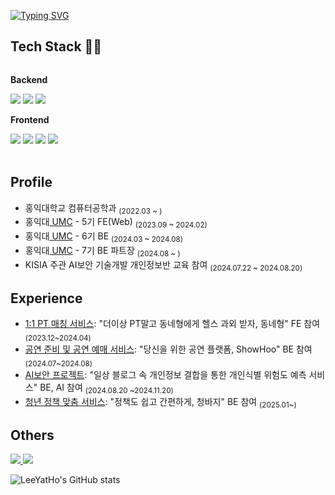 [![Typing SVG](https://readme-typing-svg.demolab.com?font=Fira+Code&duration=3000&pause=2000&color=0092F1&width=435&lines=Hello+World!;Welcome+to+the+Lee+Yat+Ho's+Github)](https://git.io/typing-svg)



## Tech Stack 🔨🔨

<div style="display:flex; flex-direction:column;">
    <!-- Backend -->
    <p><strong>Backend</strong></p>
    <div>
        <img src="https://img.shields.io/badge/Java-007396?style=for-the-badge&logo=Java&logoColor=white">
        <img src="https://img.shields.io/badge/Spring-6DB33F?style=for-the-badge&logo=spring&logoColor=white">
        <img src="https://img.shields.io/badge/Spring Boot-6DB33F?style=for-the-badge&logo=spring boot&logoColor=white"> 
    </div>
    <!-- Frontend -->
    <p><strong>Frontend</strong></p>
    <div>
        <img src="https://img.shields.io/badge/html5-E34F26?style=for-the-badge&logo=html5&logoColor=white"> 
        <img src="https://img.shields.io/badge/css-1572B6?style=for-the-badge&logo=css3&logoColor=white"> 
        <img src="https://img.shields.io/badge/javascript-F7DF1E?style=for-the-badge&logo=javascript&logoColor=black"> 
      <img src="https://img.shields.io/badge/react-20232a.svg?style=for-the-badge&logo=react&logoColor=61DAFB">
    </div><br>
</div>

## Profile
- 홍익대학교 컴퓨터공학과 <sub>(2022.03 ~ )</sub>
- 홍익대<a href="https://github.com/HIUMC"> UMC</a> - 5기 FE(Web) <sub>(2023.09 ~ 2024.02)</sub>
- 홍익대<a href="https://github.com/HIUMC"> UMC</a> - 6기 BE <sub>(2024.03 ~ 2024.08)</sub>
- 홍익대<a href="https://github.com/HIUMC"> UMC</a> - 7기 BE 파트장 <sub>(2024.08 ~ )</sub>
- KISIA 주관 AI보안 기술개발 개인정보반 교육 참여 <sub>(2024.07.22 ~ 2024.08.20)</sub>

## Experience
- <a href="https://github.com/fitness-bro">1:1 PT 매칭 서비스</a>: "더이상 PT말고 동네형에게 헬스 과외 받자, 동네형" FE 참여 <sub>(2023.12~2024.04)</sub>
- <a href="https://github.com/UMC-ShowHoo">공연 준비 및 공연 예매 서비스</a>: "당신을 위한 공연 플랫폼, ShowHoo" BE 참여 <sub>(2024.07~2024.08)</sub>
- <a href="https://github.com/5i5i">AI보안 프로젝트</a>: "일상 블로그 속 개인정보 결합을 통한 개인식별 위험도 예측 서비스" BE, AI 참여 <sub>(2024.08.20 ~2024.11.20)</sub>
- <a href="https://github.com/ChungBazi">청년 정책 맞춤 서비스</a>: "정책도 쉽고 간편하게, 청바지" BE 참여 <sub>(2025.01~)</sub>

## Others

<div>
    <a href="mailto:pololydotoly@naver.com">
        <img src="https://img.shields.io/badge/
        Email-#03C75A?style=for-the-badge&logo=Naver&logoColor=white"> 
    </a>
    <a href="https://velog.io/@yeonho03/posts">
        <img src="https://img.shields.io/badge/
        Velog-#20C997?style=for-the-badge&logo=Velog&logoColor=white"> 
    </a>


![LeeYatHo's GitHub stats](https://github-readme-stats.vercel.app/api?username=dldusgh318&show_icons=true&bg_color=00000000)


